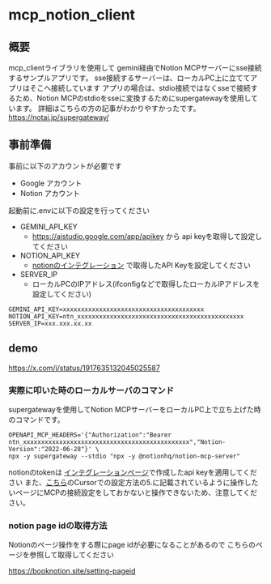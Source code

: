 # mcp_notion_client

## 概要

mcp_clientライブラリを使用して gemini経由でNotion MCPサーバーにsse接続するサンプルアプリです。
sse接続するサーバーは、ローカルPC上に立ててアプリはそこへ接続しています
アプリの場合は、stdio接続ではなくsseで接続するため、Notion MCPのstdioをsseに変換するためにsupergatewayを使用しています。
詳細はこちらの方の記事がわかりやすかったです。
<https://notai.jp/supergateway/>

## 事前準備

事前に以下のアカウントが必要です

- Google アカウント
- Notion アカウント

起動前に.envに以下の設定を行ってください

- GEMINI_API_KEY
  - <https://aistudio.google.com/app/apikey> から api keyを取得して設定してください
- NOTION_API_KEY
  - [notionのインテグレーション](https://www.notion.so/profile/integrations) で取得したAPI Keyを設定してください
- SERVER_IP
  - ローカルPCのIPアドレス(ifconfigなどで取得したローカルIPアドレスを設定してください)

```.env
GEMINI_API_KEY=xxxxxxxxxxxxxxxxxxxxxxxxxxxxxxxxxxxxxxx
NOTION_API_KEY=ntn_xxxxxxxxxxxxxxxxxxxxxxxxxxxxxxxxxxxxxxxxxxxxxx
SERVER_IP=xxx.xxx.xx.xx
```

## demo

<https://x.com/i/status/1917635132045025587>

### 実際に叩いた時のローカルサーバのコマンド

supergatewayを使用してNotion MCPサーバーをローカルPC上で立ち上げた時のコマンドです。

```shell
OPENAPI_MCP_HEADERS='{"Authorization":"Bearer ntn_xxxxxxxxxxxxxxxxxxxxxxxxxxxxxxxxxxxxxxxxxxxxxx","Notion-Version":"2022-06-28"}' \
npx -y supergateway --stdio "npx -y @notionhq/notion-mcp-server"
```

notionのtokenは
[インテグレーションページ](https://www.notion.so/profile/integrations)で作成したapi keyを適用してください
また、[こちら](https://notion.notion.site/Notion-MCP-1d0efdeead058054a339ffe6b38649e1)のCursorでの設定方法の5.に記載されているように操作したいページにMCPの接続設定をしておかないと操作できないため、注意してください。

### notion page idの取得方法

Notionのページ操作をする際にpage idが必要になることがあるので
こちらのページを参照して取得してください

<https://booknotion.site/setting-pageid>
